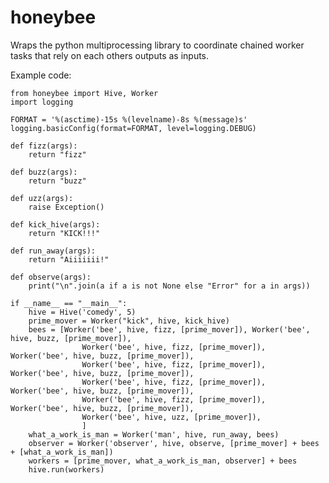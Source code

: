 honeybee
========

Wraps the python multiprocessing library to coordinate chained worker tasks that rely on each others outputs as inputs.

Example code:

    from honeybee import Hive, Worker
    import logging

    FORMAT = '%(asctime)-15s %(levelname)-8s %(message)s'
    logging.basicConfig(format=FORMAT, level=logging.DEBUG)

    def fizz(args):
        return "fizz"

    def buzz(args):
        return "buzz"

    def uzz(args):
        raise Exception()

    def kick_hive(args):
        return "KICK!!!"

    def run_away(args):
        return "Aiiiiiii!"

    def observe(args):
        print("\n".join(a if a is not None else "Error" for a in args))

    if __name__ == "__main__":
        hive = Hive('comedy', 5)
        prime_mover = Worker("kick", hive, kick_hive)
        bees = [Worker('bee', hive, fizz, [prime_mover]), Worker('bee', hive, buzz, [prime_mover]),
                    Worker('bee', hive, fizz, [prime_mover]), Worker('bee', hive, buzz, [prime_mover]),
                    Worker('bee', hive, fizz, [prime_mover]), Worker('bee', hive, buzz, [prime_mover]),
                    Worker('bee', hive, fizz, [prime_mover]), Worker('bee', hive, buzz, [prime_mover]),
                    Worker('bee', hive, fizz, [prime_mover]), Worker('bee', hive, buzz, [prime_mover]),
                    Worker('bee', hive, uzz, [prime_mover]),
                    ]
        what_a_work_is_man = Worker('man', hive, run_away, bees)
        observer = Worker('observer', hive, observe, [prime_mover] + bees + [what_a_work_is_man])
        workers = [prime_mover, what_a_work_is_man, observer] + bees
        hive.run(workers)